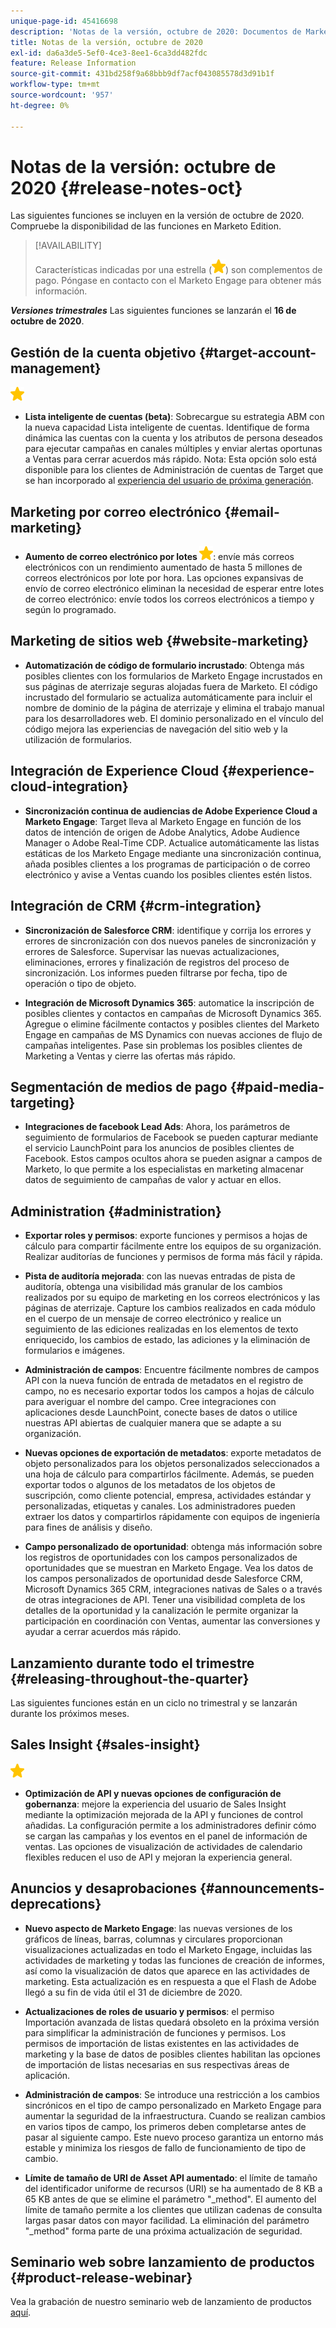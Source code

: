 ```yaml
---
unique-page-id: 45416698
description: 'Notas de la versión, octubre de 2020: Documentos de Marketo: documentación del producto'
title: Notas de la versión, octubre de 2020
exl-id: da6a3de5-5ef0-4ce3-8ee1-6ca3dd482fdc
feature: Release Information
source-git-commit: 431bd258f9a68bbb9df7acf043085578d3d91b1f
workflow-type: tm+mt
source-wordcount: '957'
ht-degree: 0%

---
```


# Notas de la versión: octubre de 2020 {#release-notes-oct}

Las siguientes funciones se incluyen en la versión de octubre de 2020. Compruebe la disponibilidad de las funciones en Marketo Edition.

>[!AVAILABILITY]
>
>Características indicadas por una estrella (![](assets/yellow-star.png)) son complementos de pago. Póngase en contacto con el Marketo Engage para obtener más información.

**_Versiones trimestrales_** Las siguientes funciones se lanzarán el **16 de octubre de 2020**.

## Gestión de la cuenta objetivo {#target-account-management}

![(estrella)](assets/yellow-star.png)

* **Lista inteligente de cuentas (beta)**: Sobrecargue su estrategia ABM con la nueva capacidad Lista inteligente de cuentas. Identifique de forma dinámica las cuentas con la cuenta y los atributos de persona deseados para ejecutar campañas en canales múltiples y enviar alertas oportunas a Ventas para cerrar acuerdos más rápido. Nota: Esta opción solo está disponible para los clientes de Administración de cuentas de Target que se han incorporado al [experiencia del usuario de próxima generación](https://nation.marketo.com/t5/Employee-Blogs/The-Next-Generation-Marketo-Engage-Experience/ba-p/304205).

## Marketing por correo electrónico {#email-marketing}

* **Aumento de correo electrónico por lotes ![(estrella)](assets/yellow-star.png)**: envíe más correos electrónicos con un rendimiento aumentado de hasta 5 millones de correos electrónicos por lote por hora. Las opciones expansivas de envío de correo electrónico eliminan la necesidad de esperar entre lotes de correo electrónico: envíe todos los correos electrónicos a tiempo y según lo programado.

## Marketing de sitios web {#website-marketing}

* **Automatización de código de formulario incrustado**: Obtenga más posibles clientes con los formularios de Marketo Engage incrustados en sus páginas de aterrizaje seguras alojadas fuera de Marketo. El código incrustado del formulario se actualiza automáticamente para incluir el nombre de dominio de la página de aterrizaje y elimina el trabajo manual para los desarrolladores web. El dominio personalizado en el vínculo del código mejora las experiencias de navegación del sitio web y la utilización de formularios.

## Integración de Experience Cloud {#experience-cloud-integration}

* **Sincronización continua de audiencias de Adobe Experience Cloud a Marketo Engage**: Target lleva al Marketo Engage en función de los datos de intención de origen de Adobe Analytics, Adobe Audience Manager o Adobe Real-Time CDP. Actualice automáticamente las listas estáticas de los Marketo Engage mediante una sincronización continua, añada posibles clientes a los programas de participación o de correo electrónico y avise a Ventas cuando los posibles clientes estén listos.

## Integración de CRM {#crm-integration}

* **Sincronización de Salesforce CRM**: identifique y corrija los errores y errores de sincronización con dos nuevos paneles de sincronización y errores de Salesforce. Supervisar las nuevas actualizaciones, eliminaciones, errores y finalización de registros del proceso de sincronización. Los informes pueden filtrarse por fecha, tipo de operación o tipo de objeto.

* **Integración de Microsoft Dynamics 365**: automatice la inscripción de posibles clientes y contactos en campañas de Microsoft Dynamics 365. Agregue o elimine fácilmente contactos y posibles clientes del Marketo Engage en campañas de MS Dynamics con nuevas acciones de flujo de campañas inteligentes. Pase sin problemas los posibles clientes de Marketing a Ventas y cierre las ofertas más rápido.

## Segmentación de medios de pago {#paid-media-targeting}

* **Integraciones de facebook Lead Ads**: Ahora, los parámetros de seguimiento de formularios de Facebook se pueden capturar mediante el servicio LaunchPoint para los anuncios de posibles clientes de Facebook. Estos campos ocultos ahora se pueden asignar a campos de Marketo, lo que permite a los especialistas en marketing almacenar datos de seguimiento de campañas de valor y actuar en ellos.

## Administration {#administration}

* **Exportar roles y permisos**: exporte funciones y permisos a hojas de cálculo para compartir fácilmente entre los equipos de su organización. Realizar auditorías de funciones y permisos de forma más fácil y rápida.

* **Pista de auditoría mejorada**: con las nuevas entradas de pista de auditoría, obtenga una visibilidad más granular de los cambios realizados por su equipo de marketing en los correos electrónicos y las páginas de aterrizaje. Capture los cambios realizados en cada módulo en el cuerpo de un mensaje de correo electrónico y realice un seguimiento de las ediciones realizadas en los elementos de texto enriquecido, los cambios de estado, las adiciones y la eliminación de formularios e imágenes.

* **Administración de campos**: Encuentre fácilmente nombres de campos API con la nueva función de entrada de metadatos en el registro de campo, no es necesario exportar todos los campos a hojas de cálculo para averiguar el nombre del campo. Cree integraciones con aplicaciones desde LaunchPoint, conecte bases de datos o utilice nuestras API abiertas de cualquier manera que se adapte a su organización.

* **Nuevas opciones de exportación de metadatos**: exporte metadatos de objeto personalizados para los objetos personalizados seleccionados a una hoja de cálculo para compartirlos fácilmente. Además, se pueden exportar todos o algunos de los metadatos de los objetos de suscripción, como cliente potencial, empresa, actividades estándar y personalizadas, etiquetas y canales. Los administradores pueden extraer los datos y compartirlos rápidamente con equipos de ingeniería para fines de análisis y diseño.

* **Campo personalizado de oportunidad**: obtenga más información sobre los registros de oportunidades con los campos personalizados de oportunidades que se muestran en Marketo Engage. Vea los datos de los campos personalizados de oportunidad desde Salesforce CRM, Microsoft Dynamics 365 CRM, integraciones nativas de Sales o a través de otras integraciones de API. Tener una visibilidad completa de los detalles de la oportunidad y la canalización le permite organizar la participación en coordinación con Ventas, aumentar las conversiones y ayudar a cerrar acuerdos más rápido.

## Lanzamiento durante todo el trimestre {#releasing-throughout-the-quarter}

Las siguientes funciones están en un ciclo no trimestral y se lanzarán durante los próximos meses.

## Sales Insight {#sales-insight}

![(estrella)](assets/yellow-star.png)

* **Optimización de API y nuevas opciones de configuración de gobernanza**: mejore la experiencia del usuario de Sales Insight mediante la optimización mejorada de la API y funciones de control añadidas. La configuración permite a los administradores definir cómo se cargan las campañas y los eventos en el panel de información de ventas. Las opciones de visualización de actividades de calendario flexibles reducen el uso de API y mejoran la experiencia general.

## Anuncios y desaprobaciones {#announcements-deprecations}

* **Nuevo aspecto de Marketo Engage**: las nuevas versiones de los gráficos de líneas, barras, columnas y circulares proporcionan visualizaciones actualizadas en todo el Marketo Engage, incluidas las actividades de marketing y todas las funciones de creación de informes, así como la visualización de datos que aparece en las actividades de marketing. Esta actualización es en respuesta a que el Flash de Adobe llegó a su fin de vida útil el 31 de diciembre de 2020.

* **Actualizaciones de roles de usuario y permisos**: el permiso Importación avanzada de listas quedará obsoleto en la próxima versión para simplificar la administración de funciones y permisos. Los permisos de importación de listas existentes en las actividades de marketing y la base de datos de posibles clientes habilitan las opciones de importación de listas necesarias en sus respectivas áreas de aplicación.

* **Administración de campos**: Se introduce una restricción a los cambios sincrónicos en el tipo de campo personalizado en Marketo Engage para aumentar la seguridad de la infraestructura. Cuando se realizan cambios en varios tipos de campo, los primeros deben completarse antes de pasar al siguiente campo. Este nuevo proceso garantiza un entorno más estable y minimiza los riesgos de fallo de funcionamiento de tipo de cambio.

* **Límite de tamaño de URI de Asset API aumentado**: el límite de tamaño del identificador uniforme de recursos (URI) se ha aumentado de 8 KB a 65 KB antes de que se elimine el parámetro &quot;_method&quot;. El aumento del límite de tamaño permite a los clientes que utilizan cadenas de consulta largas pasar datos con mayor facilidad. La eliminación del parámetro &quot;_method&quot; forma parte de una próxima actualización de seguridad.

## Seminario web sobre lanzamiento de productos {#product-release-webinar}

Vea la grabación de nuestro seminario web de lanzamiento de productos [aquí](https://engage.marketo.com/Oct_20_Release_OnDemand.html).
